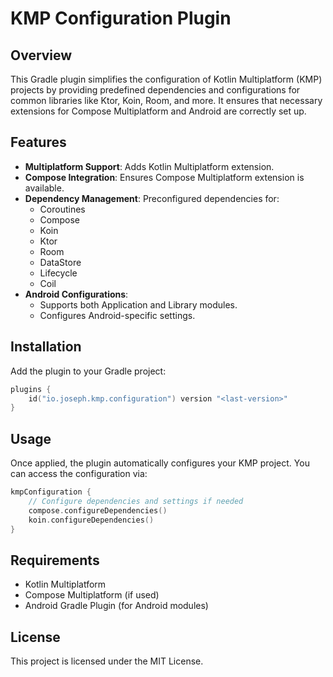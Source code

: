 # KMP Configuration Plugin

## Overview

This Gradle plugin simplifies the configuration of Kotlin Multiplatform (KMP) projects by providing
predefined dependencies and configurations for common libraries like Ktor, Koin, Room, and more. It
ensures that necessary extensions for Compose Multiplatform and Android are correctly set up.

## Features

- **Multiplatform Support**: Adds Kotlin Multiplatform extension.
- **Compose Integration**: Ensures Compose Multiplatform extension is available.
- **Dependency Management**: Preconfigured dependencies for:
    - Coroutines
    - Compose
    - Koin
    - Ktor
    - Room
    - DataStore
    - Lifecycle
    - Coil
- **Android Configurations**:
    - Supports both Application and Library modules.
    - Configures Android-specific settings.

## Installation

Add the plugin to your Gradle project:

```kotlin
plugins {
    id("io.joseph.kmp.configuration") version "<last-version>"
}
```

## Usage

Once applied, the plugin automatically configures your KMP project. You can access the configuration
via:

```kotlin
kmpConfiguration { 
    // Configure dependencies and settings if needed
    compose.configureDependencies()
    koin.configureDependencies()
}
```

## Requirements

- Kotlin Multiplatform
- Compose Multiplatform (if used)
- Android Gradle Plugin (for Android modules)

## License

This project is licensed under the MIT License.



